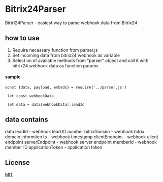# Bitrix24Parser
Birtri24Parser - easiest way to parse webhook data from Bitrix24

## how to use
1. Require necessary function from parser.js
2. Set incoming data from bitrix24 webhook as variable
3. Select on of available methods from "parser" object and call it with bitrix24 webhook data as function params

#### sample
 ```
const {data, payload, embeds} = require('../parser.js')

  let const webhookData

  let data = data(webhookData).leadId
 ```

## data contains
  data.leadId  - webhook lead ID number
  bitrixDomain - webhook bitrix domain informtion
  ts - webhook timestamp
  clientEndpoint - webhook client endpoint
  serverEndpoint -  webhook server endpoint
  memberId - webhook member ID
  applicationToken - application token


## License

[MIT](LICENSE)